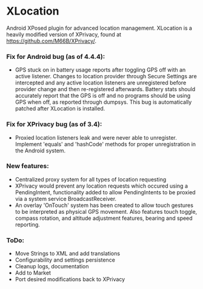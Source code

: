 XLocation
=========

Android XPosed plugin for advanced location management. XLocation is a heavily modified version of XPrivacy, found at https://github.com/M66B/XPrivacy/.

### Fix for Android bug (as of 4.4.4):
 * GPS stuck on in battery usage reports after toggling GPS off with an active listener. Changes to location provider through Secure Settings are intercepted and any active location listeners are unregistered before provider change and then re-registered afterwards. Battery stats should accurately report that the GPS is off and no programs should be using GPS when off, as reported through dumpsys. This bug is automatically patched after XLocation is installed.

### Fix for XPrivacy bug (as of 3.4):
 * Proxied location listeners leak and were never able to unregister. Implement 'equals' and 'hashCode' methods for proper unregistration in the Android system.

### New features:
 * Centralized proxy system for all types of location requesting
 * XPrivacy would prevent any location requests which occured using a PendingIntent, functionality added to allow PendingIntents to be proxied via a system service BroadcastReceiver. 
 * An overlay 'OnTouch' system has been created to allow touch gestures to be interpreted as physical GPS movement. Also features touch toggle, compass rotation, and altitude adjustment features, bearing and speed reporting.

### ToDo:
 * Move Strings to XML and add translations
 * Configurability and settings persistence
 * Cleanup logs, documentation
 * Add to Market
 * Port desired modifications back to XPrivacy
